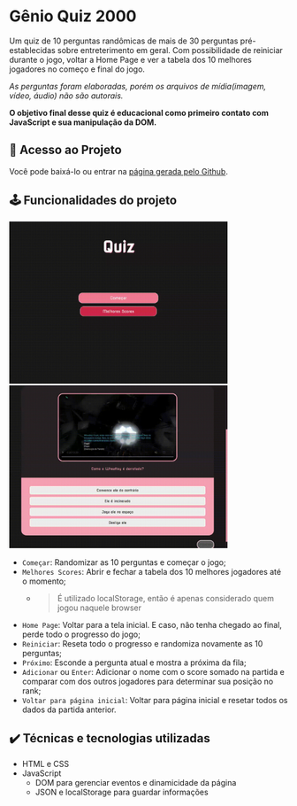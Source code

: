 # Gênio Quiz 2000

Um quiz de 10 perguntas randômicas de mais de 30 perguntas pré-establecidas sobre entreterimento em geral. Com possibilidade de reiniciar durante o jogo, voltar a Home Page e ver a tabela dos 10 melhores jogadores no começo e final do jogo.

_As perguntas foram elaboradas, porém os arquivos de mídia(imagem, vídeo, áudio) não são autorais._

**O objetivo final  desse quiz é educacional como primeiro contato com JavaScript e sua manipulação da DOM.**


## :open_file_folder: Acesso ao Projeto 

Você pode baixá-lo ou entrar na [página gerada pelo Github](https://wanessakoserski.github.io/quiz-html-css-js/).


## :joystick: Funcionalidades do projeto

<img src="images/quiz1.gif" width="395" />
<img src="images/quiz2.gif" width="395" />

- `Começar`: Randomizar as 10 perguntas e começar o jogo;
- `Melhores Scores`: Abrir e fechar a tabela dos 10 melhores jogadores até o momento;
    - > É utilizado localStorage, então é apenas considerado quem jogou naquele browser
- `Home Page`: Voltar para a tela inicial. E caso, não tenha chegado ao final, perde todo o progresso do jogo;
- `Reiniciar`: Reseta todo o progresso e randomiza novamente as 10 perguntas;
- `Próximo`: Esconde a pergunta atual e mostra a próxima da fila;
- `Adicionar` ou `Enter`: Adicionar o nome com o score somado na partida e comparar com dos outros jogadores para determinar sua posição no rank;
- `Voltar para página inicial`: Voltar para página inicial e resetar todos os dados da partida anterior.

## :heavy_check_mark: Técnicas e tecnologias utilizadas
 
- HTML e CSS
- JavaScript
    - DOM para gerenciar eventos e dinamicidade da página
    - JSON e localStorage para guardar informações
